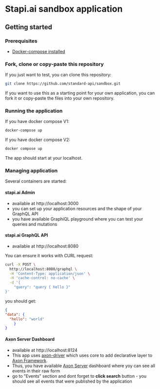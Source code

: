 # Stapi.ai sandbox application
## Getting started
### Prerequisites
- [Docker-compose installed](https://docs.docker.com/compose/install/)

### Fork, clone or copy-paste this repository
If you just want to test, you can clone this repository:
```bash 
git clone https://github.com/standard-api/sandbox.git
```
If you want to use this as a starting point for your own application, you can fork it or copy-paste the files into your own repository.

### Running the application
If you have docker compose V1:
```bash
docker-compose up
```

If you have docker compose V2:
```bash
docker compose up
```
The app should start at your localhost.

### Managing application
Several containers are started:
#### stapi.ai Admin
- available at http://localhost:3000
- you can set up your application resources and the shape of your GraphQL API
- you have available GraphiQL playground where you can test your queries and mutations

#### stapi.ai GraphQL API
- available at http://localhost:8080

You can ensure it works with CURL request:

```bash
curl -X POST \
  http://localhost:8080/graphql \
  -H 'Content-Type: application/json' \
  -H 'cache-control: no-cache' \
  -d '{
    "query": "query { hello }"
}'
```
you should get:
```json
{
"data": {
  "hello": "world"
    }
}
```

#### Axon Server Dashboard
- available at http://localhost:8124
- This app uses [axon-driver](https://github.com/standard-api/axon-driver) which uses core to add declarative layer to [Axon Framework](https://github.com/AxonFramework/AxonFramework).
- Thus, you have available [Axon Server](https://developer.axoniq.io/axon-server/overview) dashboard where yoy can see all events in their raw form
- go to "Events" section and dont forget to **click search** button - you should see all events that were published by the application

